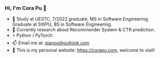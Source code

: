 ### Hi, I'm Cora Pu 👋


- 🥂 Study at UESTC, 7/2022 graduate, MS in Software Engineering. Graduate at SWPU, BS in Software Engineering.
- 🔭 Currently research about Recommender System & CTR prediction.
- ⚡ Python / PyTorch.
- 📫 Email me at: qianoo@outlook.com
- 🍰 This is my personal website: https://corapu.com, welcome to visit!

